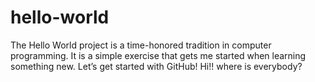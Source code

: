 # hello-world
The Hello World project is a time-honored tradition in computer programming. It is a simple exercise that gets me started when learning something new. Let’s get started with GitHub!
Hi!! where is everybody? 
